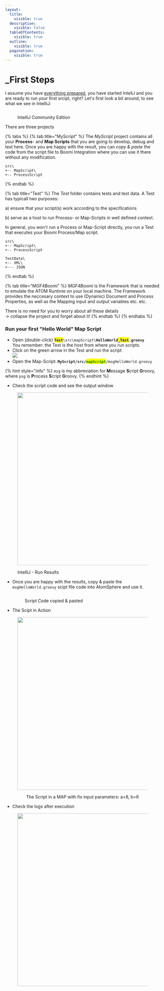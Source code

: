 ```yaml
---
layout:
  title:
    visible: true
  description:
    visible: false
  tableOfContents:
    visible: true
  outline:
    visible: true
  pagination:
    visible: true
---
```


# \_First Steps

I assume you have [everything prepared](../../), you have started IntellJ and you are ready to run your first srcipt, right? Let's first look a bit around, to see what we see in IntelliJ:

<figure><img src="broken-reference" alt=""><figcaption><p>IntelliJ Community Edition</p></figcaption></figure>

There are three projects

{% tabs %}
{% tab title="MyScript" %}
The _MyScript_ project contains all your **Process**- and **Map Scripts** that you are going to develop, debug and test here. Once you are happy with the result, you can _copy & paste_ the code from the script file to Boomi Integration where you can use it there without any modification.

```
src\
+-- MapScript\
+-- ProcessScript
```
{% endtab %}

{% tab title="Test" %}
The _Test_ folder contains tests and test data. A Test has typicall two purposes:

a) ensure that your script(s) work according to the specifications

b) serve as a host to run Process- or Map-Scripts in well defined context.

In general, you won't run a Process or Map-Script directly, you run a Test that executes your Boomi Process/Map script.

```
src\
+-- MapScript\
+-- ProcessScript

TestData\
+-- XML\
+--- JSON
```
{% endtab %}

{% tab title="MGF4Boomi" %}
_MGF4Boomi_ is the Framework that is needed to emulate the ATOM Runtime on your local machine. The Framework provides the neccesary context to use (Dynamic) Document and Process Properties, as well as the Mapping input and output variables etc. etc.&#x20;

There is no need for you to worry about all these details \
\-> collapse the project and forget about it!
{% endtab %}
{% endtabs %}

### Run your first "Hello World" Map Script

* Open (double-click) <mark style="color:blue;">**`Test`**</mark>`\src\mapScript\`**`HelloWorld`**<mark style="color:blue;">**`_Test`**</mark>**`.groovy`**\
  You remember: the Test is the host from where you run scripts.
* Click on the green arrow in the Test and run the script\
  ![](broken-reference)
* Open the Map-Script: **`MyScript/src/`**<mark style="color:green;">**`mapScript`**</mark>`/msgHelloWorld.groovy`

{% hint style="info" %}
`msg` is my abbreviation for **M**essage **S**cript **G**roovy,  \
where `psg` is **P**rocess **S**cript **G**roovy.&#x20;
{% endhint %}

* Check the script code and see the output window

<div align="left">

<figure><img src="broken-reference" alt="" width="563"><figcaption><p>IntelliJ - Run Results</p></figcaption></figure>

</div>

*   Once you are happy with the results, copy & paste the `msgHelloWorld.groovy` scipt file code into AtomSphere and use it.

    <figure><img src="broken-reference" alt=""><figcaption><p>Script Code copied &#x26; pasted</p></figcaption></figure>
* The Scipt in Action

<div align="center">

<figure><img src="broken-reference" alt="" width="563"><figcaption><p>The Script in a MAP with fix input parameters: a=8, b=6</p></figcaption></figure>

</div>

* Check the logs after execution

<figure><img src="broken-reference" alt="" width="563"><figcaption></figcaption></figure>
